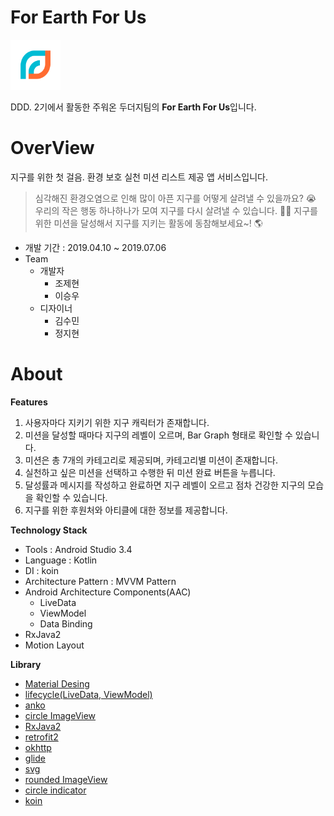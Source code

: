 # For Earth For Us 
<img src="android/ForEarthForUs/image/logo_image.png" width="80">

DDD. 2기에서 활동한 주워온 두더지팀의 **For Earth For Us**입니다.

# OverView

지구를 위한 첫 걸음. 환경 보호 실천 미션 리스트 제공 앱 서비스입니다. 
> 심각해진 환경오염으로 인해 많이 아픈 지구를 어떻게 살려낼 수 있을까요? 😭 우리의 작은 행동 하나하나가 모여 지구를 다시 살려낼 수 있습니다. 💪💪
지구를 위한 미션을 달성해서 지구를 지키는 활동에 동참해보세요~! 🌎

- 개발 기간 : 2019.04.10 ~ 2019.07.06
- Team
  - 개발자
    - 조제현
    - 이승우
  - 디자이너
    - 김수민
    - 정지현

# About

**Features**

1. 사용자마다 지키기 위한 지구 캐릭터가 존재합니다. 
2. 미션을 달성할 때마다 지구의 레벨이 오르며, Bar Graph 형태로 확인할 수 있습니다.
3. 미션은 총 7개의 카테고리로 제공되며, 카테고리별 미션이 존재합니다.
4. 실천하고 싶은 미션을 선택하고 수행한 뒤 미션 완료 버튼을 누릅니다.
5. 달성률과 메시지를 작성하고 완료하면 지구 레벨이 오르고 점차 건강한 지구의 모습을 확인할 수 있습니다.
6. 지구를 위한 후원처와 아티클에 대한 정보를 제공합니다.


**Technology Stack**

- Tools : Android Studio 3.4
- Language : Kotlin
- DI : koin
- Architecture Pattern : MVVM Pattern
- Android Architecture Components(AAC)
  - LiveData
  - ViewModel
  - Data Binding
- RxJava2
- Motion Layout


**Library**

- [Material Desing](https://material.io/develop/android/)
- [lifecycle(LiveData, ViewModel)](https://developer.android.com/jetpack/androidx/releases/lifecycle)
- [anko](https://github.com/Kotlin/anko)
- [circle ImageView](https://github.com/hdodenhof/CircleImageView)
- [RxJava2](https://github.com/ReactiveX/RxAndroid)
- [retrofit2](https://github.com/square/retrofit)
- [okhttp](https://github.com/square/okhttp)
- [glide](https://github.com/bumptech/glide)
- [svg](https://bigbadaboom.github.io/androidsvg/)
- [rounded ImageView](https://github.com/vinc3m1/RoundedImageView)
- [circle indicator](https://github.com/ongakuer/CircleIndicator)
- [koin](https://github.com/InsertKoinIO/koin)


